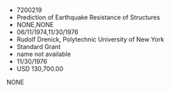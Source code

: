 * 7200219
* Prediction of Earthquake Resistance of Structures
* NONE,NONE
* 06/11/1974,11/30/1976
* Rudolf Drenick, Polytechnic University of New York
* Standard Grant
* name not available
* 11/30/1976
* USD 130,700.00

NONE